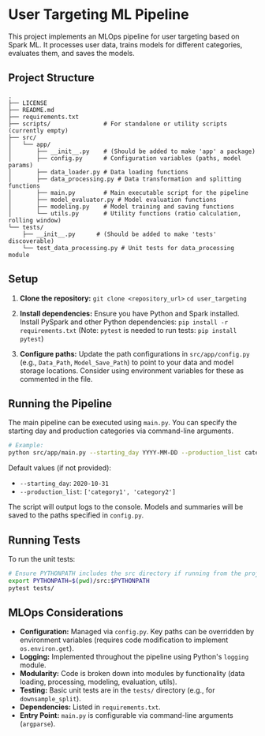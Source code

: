 # User Targeting ML Pipeline

This project implements an MLOps pipeline for user targeting based on Spark ML.
It processes user data, trains models for different categories, evaluates them, and saves the models.

## Project Structure

```
.
├── LICENSE
├── README.md
├── requirements.txt
├── scripts/               # For standalone or utility scripts (currently empty)
├── src/
│   └── app/
│       ├── __init__.py    # (Should be added to make 'app' a package)
│       ├── config.py      # Configuration variables (paths, model params)
│       ├── data_loader.py # Data loading functions
│       ├── data_processing.py # Data transformation and splitting functions
│       ├── main.py        # Main executable script for the pipeline
│       ├── model_evaluator.py # Model evaluation functions
│       ├── modeling.py    # Model training and saving functions
│       └── utils.py       # Utility functions (ratio calculation, rolling window)
└── tests/
    ├── __init__.py      # (Should be added to make 'tests' discoverable)
    └── test_data_processing.py # Unit tests for data_processing module
```

## Setup

1.  **Clone the repository:**
    `git clone <repository_url>`
    `cd user_targeting`

2.  **Install dependencies:**
    Ensure you have Python and Spark installed.
    Install PySpark and other Python dependencies:
    `pip install -r requirements.txt`
    (Note: `pytest` is needed to run tests: `pip install pytest`)


3.  **Configure paths:**
    Update the path configurations in `src/app/config.py` (e.g., `Data_Path`, `Model_Save_Path`) to point to your data and model storage locations. Consider using environment variables for these as commented in the file.

## Running the Pipeline

The main pipeline can be executed using `main.py`. You can specify the starting day and production categories via command-line arguments.

```bash
# Example:
python src/app/main.py --starting_day YYYY-MM-DD --production_list category_A category_B
```

Default values (if not provided):
-   `--starting_day`: `2020-10-31`
-   `--production_list`: `['category1', 'category2']`

The script will output logs to the console. Models and summaries will be saved to the paths specified in `config.py`.

## Running Tests

To run the unit tests:
```bash
# Ensure PYTHONPATH includes the src directory if running from the project root
export PYTHONPATH=$(pwd)/src:$PYTHONPATH
pytest tests/
```

## MLOps Considerations

-   **Configuration:** Managed via `config.py`. Key paths can be overridden by environment variables (requires code modification to implement `os.environ.get`).
-   **Logging:** Implemented throughout the pipeline using Python's `logging` module.
-   **Modularity:** Code is broken down into modules by functionality (data loading, processing, modeling, evaluation, utils).
-   **Testing:** Basic unit tests are in the `tests/` directory (e.g., for `downsample_split`).
-   **Dependencies:** Listed in `requirements.txt`.
-   **Entry Point:** `main.py` is configurable via command-line arguments (`argparse`).
